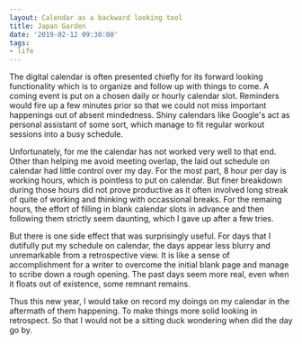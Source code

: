 ```yaml
---
layout: Calendar as a backward looking tool
title: Japan Garden
date: '2019-02-12 09:30:00'
tags:
- life
---
```


The digital calendar is often presented chiefly for its forward looking functionality which is to organize and follow up with things to come. A coming event is put on a chosen daily or hourly calendar slot. Reminders would fire up a few minutes prior so that we could not miss important happenings out of absent mindedness. Shiny calendars like Google's act as personal assistant of some sort, which manage to fit regular workout sessions into a busy schedule. 

Unfortunately, for me the calendar has not worked very well to that end. Other than helping me avoid meeting overlap, the laid out schedule on calendar had little control over my day. For the most part, 8 hour per day is working hours, which is pointless to put on calendar. But finer breakdown during those hours did not prove productive as it often involved long streak of quite of working and thinking with occassional breaks. For the remaing hours, the effort of filling in blank calendar slots in advance and then following them strictly seem daunting, which I gave up after a few tries. 

But there is one side effect that was surprisingly useful. For days that I dutifully put my schedule on calendar, the days appear less blurry and unremarkable from a retrospective view. It is like a sense of accomplishment for a writer to overcome the initial blank page and manage to scribe down a rough opening. The past days seem more real, even when it floats out of existence, some remnant remains. 

Thus this new year, I would take on record my doings on my calendar in the aftermath of them happening. To make things more solid looking in retrospect. So that I would not be a sitting duck wondering when did the day go by. 